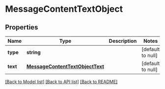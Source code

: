 # MessageContentTextObject

## Properties
Name | Type | Description | Notes
------------ | ------------- | ------------- | -------------
**type** | **string** |  | [default to null]
**text** | [**MessageContentTextObjectText**](MessageContentTextObjectText.md) |  | [default to null]

[[Back to Model list]](../README.md#documentation-for-models) [[Back to API list]](../README.md#documentation-for-api-endpoints) [[Back to README]](../README.md)


